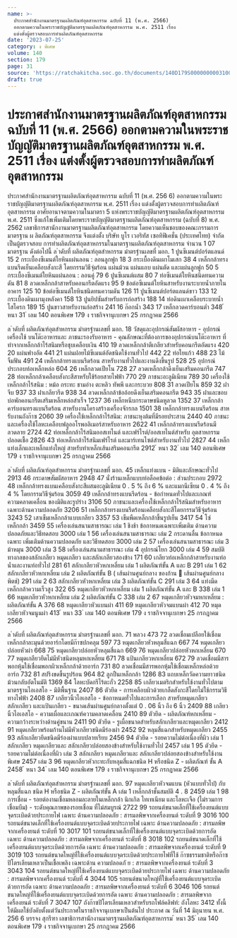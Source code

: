 ```yaml
---
name: >-
  ประกาศสำนักงานมาตรฐานผลิตภัณฑ์อุตสาหกรรม ฉบับที่ 11 (พ.ศ. 2566)
  ออกตามความในพระราชบัญญัติมาตรฐานผลิตภัณฑ์อุตสาหกรรม พ.ศ. 2511 เรื่อง 
  แต่งตั้งผู้ตรวจสอบการทำผลิตภัณฑ์อุตสาหกรรม
date: '2023-07-25'
category: ง พิเศษ
volume: 140
section: 179
page: 31
source: 'https://ratchakitcha.soc.go.th/documents/140D179S0000000003100.pdf'
draft: true
---
```


# ประกาศสำนักงานมาตรฐานผลิตภัณฑ์อุตสาหกรรม ฉบับที่ 11 (พ.ศ. 2566) ออกตามความในพระราชบัญญัติมาตรฐานผลิตภัณฑ์อุตสาหกรรม พ.ศ. 2511 เรื่อง  แต่งตั้งผู้ตรวจสอบการทำผลิตภัณฑ์อุตสาหกรรม

ประกาศสำนักงานมาตรฐานผลิตภัณฑ์อุตสาหกรรม ฉบับที่ 11 (พ.ศ. 256 6) ออกตามความในพระราชบัญญัติมาตรฐานผลิตภัณฑ์อุตสาหกรรม พ.ศ. 2511 เรื่อง แต่งตั้งผู้ตรวจสอบการทำผลิตภัณฑ์อุตสาหกรรม อาศัยอานาจตามความในมาตรา 5 แห่งพระราชบัญญัติมาตรฐานผลิตภัณฑ์อุตสาหกรรม พ.ศ. 2511 ซึ่งแก้ไขเพิ่มเติมโดยพระราชบัญญัติมาตรฐานผลิตภัณฑ์อุตสาหกรรม (ฉบับที่ 8) พ.ศ. 2562 เลขาธิการสานักงานมาตรฐานผลิตภัณฑ์อุตสาหกรรม โดยความเห็นชอบของคณะกรรมการ มาตรฐาน ผ ลิตภัณฑ์อุตสาหกรรม จึงแต่งตั้ง บริษัท บูโร เวอริทัส เซอทิฟิเคชั่น (ประเทศไทย) จำกัด เป็นผู้ตรวจสอบ การทำผลิตภัณฑ์อุตสาหกรรมในมาตรฐานผลิตภัณฑ์อุตสาหกรรม จำนวน 1 07 มาตรฐาน ดังต่อไปนี้ ล ําดับที่ ผลิตภัณฑ์อุตสําหกรรม มําตรฐํานเลขที่ มอก. 1 ปูนซีเมนต์ปอร์ตแลนด์ 15 2 กระเบื้องซีเมนต์ใยหินแผ่นลอน : ลอนลูกฟูก 18 3 กระเบื้องดินเผาโมเสก 38 4 เหล็กกล้าทรงแบนรีดเย็นเคลือบสังกะสี โดยกรรมวิธีจุ่มร้อน แผ่นม้วน แผ่นแถบ แผ่นตัด และแผ่นลูกฟูก 50 5 กระเบื้องซีเมนต์ใยหินแผ่นลอน : ลอนคู่ 79 6 ปูนซีเมนต์ผสม 80 7 ท่อซีเมนต์ใยหินชนิดทนความดัน 81 8 ลวดเหล็กกล้าสาหรับคอนกรีตอัดแรง 95 9 ข้อต่อซีเมนต์ใยหินสาหรับงานระบายน้ำภายในอาคาร 125 10 ข้อต่อซีเมนต์ใยหินชนิดทนความดัน 126 11 ปูนซีเมนต์ปอร์ตแลนด์ขาว 133 12 กระเบื้องดินเผามุงหลังคา 158 13 ปูนยิปซัมสำหรับการก่อสร้าง 188 14 ท่อดินเผาเคลือบระบายน้ำโสโครก 189 15 ปูนขาวสาหรับงานก่อสร้าง 241 16 ก๊อกน้ำ 343 17 เหล็กลวดคาร์บอนต่ำ 348 ้ หนา 31 ่ เลม 140 ตอนพิเศษ 179 ง ราชกิจจานุเบกษา 25 กรกฎาคม 2566

ล ําดับที่ ผลิตภัณฑ์อุตสําหกรรม มําตรฐํานเลขที่ มอก. 18 วัสดุและอุปกรณ์สัมผัสอาหาร - อุปกรณ์เครื่องใช้ บนโต๊ะอาหารและ ภาชนะรองรับอาหาร - คุณลักษณะที่ต้องการของอุปกรณ์บนโต๊ะอาหาร ที่ทำจากเหล็กกล้าไร้สนิมหรือชุบเคลือบเงิน 410 19 ลวดเหล็กกล้าตีเกลียวสำหรับคอนกรีตอัดแรง 420 20 แผ่นฟางอัด 441 21 แผ่นฝอยไม้ซีเมนต์อัดชนิดใช้งานทั่วไป 442 22 ท่อใยแก้ว 488 23 ไม้จิ้มฟัน 491 24 เหล็กกล้าทรงแบนรีดร้อน สาหรับงานทั่วไปและงานดึงขึ้นรูป 528 25 อุปกรณ์ประกอบท่อเหล็กหล่อ 604 26 เหล็กลวดเปียโน 728 27 ลวดเหล็กกล้าดึงเย็นเสริมคอนกรีต 747 28 ท่อเหล็กกล้าเคลือบสังกะสีสาหรับใช้ร้อยสายไฟฟ้า 770 29 ภาชนะอะลูมิเนียม 789 30 เครื่องใช้เหล็กกล้าไร้สนิม : หม้อ กระทะ ชามอ่าง ตะหลิว ทัพพี และกระบวย 808 31 ลวดเปียโน 859 32 ฝาจีบ 937 33 ฝาเกลียวรีด 938 34 ลวดเหล็กกล้าข้ออ้อยดึงเย็นเสริมคอนกรีต 943 35 ฝาและขอบบ่อพักคอนกรีตเสริมเหล็กหล่อสำเร็จ 1237 36 เหล็กหนีบกระดาษชนิดหูลวด 1352 37 เหล็กกล้าคาร์บอนทรงแบนรีดร้อน สาหรับงานโครงสร้างเครื่องจักรกล 1501 38 เหล็กกล้าทรงแบนรีดร้อน สาหรับงานถังก๊าซ 2060 39 เครื่องใช้เหล็กกล้าไร้สนิม: ภาชนะหุงต้มที่มีรอยประสาน 2440 40 ภาชนะและเครื่องใช้โลหะเคลือบฟลูออโรพอลิเมอร์สาหรับอาหาร 2622 41 เหล็กกล้าทรงแบนรีดร้อนมีลวดลาย 2724 42 ท่อเหล็กกล้าไร้สนิมออสเทไนต์ และเฟร์ไรต์/ออสเทไนต์สำหรับ อุตสาหกรรมปลอดเชื้อ 2826 43 ท่อเหล็กกล้าไร้สนิมเฟร์ไรต์ และมาร์เทนไซต์สำหรับงานทั่วไป 2827 44 เหล็กแท่งเล็กและเหล็กแท่งใหญ่ สาหรับทำเหล็กเส้นเสริมคอนกรีต 2912 ้ หนา 32 ่ เลม 140 ตอนพิเศษ 179 ง ราชกิจจานุเบกษา 25 กรกฎาคม 2566

ล ําดับที่ ผลิตภัณฑ์อุตสําหกรรม มําตรฐํานเลขที่ มอก. 45 เหล็กแท่งแบน - มิติและลักษณะทั่วไป 2913 46 กระดาษสัมผัสอาหาร 2948 47 นั่งร้านเหล็กแบบท่อล็อคข้อต่อ : ส่วนประกอบ 2972 48 เหล็กกล้าทรงแบนเคลือบสังกะสีผสมอะลูมิเนียม 0 . 5 % ถึง 6 % และแมกนีเซียม 0 . 4 % ถึง 4 % โดยกรรมวิธีจุ่มร้อน 3059 49 เหล็กกล้าทรงแบนรีดร้อน - ข้อกำหนดทั่วไปและเกณฑ์ความคลาดเคลื่อน ของมิติและรูปร่าง 3106 50 ภาชนะและเครื่องใช้เหล็กกล้าไร้สนิมสำหรับอาหาร เฉพาะด้านความปลอดภัย 3206 51 เหล็กกล้าทรงแบนรีดร้อนเคลือบสังกะสีโดยกรรมวิธีจุ่มร้อน 3243 52 เสาเข็มเหล็กกล้าแบบเกลียว 3357 53 เข็มพืดเหล็กกล้าขึ้นรูปเย็น 3417 54 โซ่เหล็กกล้า 3459 55 เครื่องเล่นสนามสาธารณะ เล่ม 1 ชิงช้า ข้อกาหนดเฉพาะเพิ่มเติม ด้านความปลอดภัยและวิธีทดสอบ 3000 เล่ม 1 56 เครื่องเล่นสนามสาธารณะ เล่ม 2 กระดานลื่น ข้อกาหนดเฉพาะ เพิ่มเติมด้านความปลอดภัย และวิธีทดสอบ 3000 เล่ม 2 57 เครื่องเล่นสนามสาธารณะ เล่ม 3 ม้าหมุน 3000 เล่ม 3 58 เครื่องเล่นสนามสาธารณะ เล่ม 4 อุปกรณ์โยก 3000 เล่ม 4 59 สมบัติทางกลของสลักเกลียว หมุดเกลียว และสลักเกลียวสองข้าง 171 60 เกลียวท่อเหล็กกล้าสาหรับงานท่อน้ำและงานท่อทั่วไป 281 61 สลักเกลียวหัวหกเหลี่ยม เล่ม 1 ผลิตภัณฑ์ขั้น A และ B 291 เล่ม 1 62 สลักเกลียวหัวหกเหลี่ยม เล่ม 2 ผลิตภัณฑ์ขั้น B ( เส้นผ่านศูนย์กลาง ของก้าน  เส้นผ่านศูนย์กลางพิตช์) 291 เล่ม 2 63 สลักเกลียวหัวหกเหลี่ยม เล่ม 3 ผลิตภัณฑ์ขั้น C 291 เล่ม 3 64 แท่งมีดเหล็กกล้าความเร็วสูง 322 65 หมุดเกลียวหัวหกเหลี่ยม เล่ม 1 ผลิตภัณฑ์ขั้น A และ B 338 เล่ม 1 66 หมุดเกลียวหัวหกเหลี่ยม เล่ม 2 ผลิตภัณฑ์ขั้น C 338 เล่ม 2 67 หมุดเกลียวหัวจมหกเหลี่ยม : ผลิตภัณฑ์ขั้น A 376 68 หมุดเกลียวหัวแบนผ่า 411 69 หมุดเกลียวหัวจมแบนผ่า 412 70 หมุดเกลียวหัวจมนูนผ่า 413 ้ หนา 33 ่ เลม 140 ตอนพิเศษ 179 ง ราชกิจจานุเบกษา 25 กรกฎาคม 2566

ล ําดับที่ ผลิตภัณฑ์อุตสําหกรรม มําตรฐํานเลขที่ มอก. 71 พลวง 473 72 ลวดเชื่อมเปลือยใช้เชื่อมเหล็กกล้าละมุนด้วยอาร์กโดยมีก๊าซปกคลุม 597 73 หมุดเกลียวหัวหลุมสี่แฉก 667 74 หมุดเกลียวปล่อยหัวผ่า 668 75 หมุดเกลียวปล่อยหัวหลุมสี่แฉก 669 76 หมุดเกลียวปล่อยหัวหกเหลี่ยม 670 77 หมุดเกลียวยึดไม่มีหัวชนิดหลุมหกเหลี่ยม 671 78 แป้นเกลียวหกเหลี่ยม 672 79 ลวดเชื่อมมีสารพอกหุ้มใช้เชื่อมพอกผิวเหล็กกล้าด้วยอาร์ก 731 80 ลวดเชื่อมมีสารพอกหุ้มใช้เชื่อมเหล็กหล่อด้วยอาร์ก 732 81 สปริงขดขึ้นรูปร้อน 964 82 ลูกปืนเหล็กกล้า 1286 83 แถบเหล็กวัดความยาวชนิดม้วนกลับอัตโนมัติ 1369 84 โลหะบัดกรีไร้ตะกั่ว 2258 85 เกลียวเมตริกสำหรับใช้งานทั่วไปตามมาตรฐานไอเอสโอ - มิติพื้นฐาน 2407 86 ตัวยึด - การเคลือบผิวด้วยเกล็ดสังกะสีโดยไม่ใช้กรรมวิธีทางไฟฟ้า 2408 87 เกลียวนิ้วไอเอสโอ - ข้อกาหนดทั่วไปและการเลือก สาหรับหมุดเกลียว สลักเกลียว และแป้นเกลียว - ขนาดเส้นผ่านศูนย์กลางตั้งแต่ 0 . 06 นิ้ว ถึง 6 นิ้ว 2409 88 เกลียวนิ้วไอเอสโอ - ความเผื่อและเกณฑ์ความคลาดเคลื่อน 2410 89 ตัวยึด - ผลิตภัณฑ์หกเหลี่ยม - ความกว้างระหว่างด้านคู่ขนาน 2411 90 ตัวยึด - รูเผื่อขนาดสำหรับสลักเกลียวและหมุดเกลียว 2412 91 หมุดเกลียวพร้อมก้านไม่มีหัวเกลียวชนิดมีร่องผ่า 2452 92 หลุมสี่แฉกสำหรับหมุดเกลียว 2455 93 สลักเกลียวยึดชนิดมีร่องผ่าแบบปลายเรียบ 2456 94 ตัวยึด - รอยความไม่ต่อเนื่องที่ผิว เล่ม 1 สลักเกลียว หมุดเกลียวและ สลักเกลียวปล่อยสองข้างสำหรับใช้งานทั่วไป 2457 เล่ม 1 95 ตัวยึด - รอยความไม่ต่อเนื่องที่ผิว เล่ม 3 สลักเกลียว หมุดเกลียวและ สลักเกลียวปล่อยสองข้างสำหรับใช้งานพิเศษ 2457 เล่ม 3 96 หมุดเกลียวหัวกะทะกับหลุมสี่แฉกชนิด H หรือชนิด Z - ผลิตภัณฑ์ ขั้น A 2458 ้ หนา 34 ่ เลม 140 ตอนพิเศษ 179 ง ราชกิจจานุเบกษา 25 กรกฎาคม 2566

ล ําดับที่ ผลิตภัณฑ์อุตสําหกรรม มําตรฐํานเลขที่ มอก. 97 หมุดเกลียวหัวจมแบน (หัวแบบทั่วไป) กับหลุมสี่แฉก ชนิด H หรือชนิด Z - ผลิตภัณฑ์ขั้น A เล่ม 1 เหล็กกล้าชั้นสมบัติ 4 . 8 2459 เล่ม 1 98 การเชื่อม - รอยต่องานเชื่อมหลอมละลายในเหล็กกล้า นิกเกิล ไทเทเนียม และโลหะเจือ (ไม่รวมการเชื่อมบีม) - ระดับคุณภาพของรอยเชื่อม ที่ไม่สมบูรณ์ 2722 99 รถยนต์ขนาดเล็กที่ใช้เครื่องยนต์แบบจุดระเบิดด้วยประกายไฟ เฉพาะ ด้านความปลอดภัย : สารมลพิษจากเครื่องยนต์ ระดับที่ 9 3016 100 รถยนต์ขนาดเล็กที่ใช้เครื่องยนต์แบบจุดระเบิดด้วยประกายไฟ เฉพาะ ด้านความปลอดภัย : สารมลพิษจากเครื่องยนต์ ระดับที่ 10 3017 101 รถยนต์ขนาดเล็กที่ใช้เครื่องยนต์แบบจุดระเบิดด้วยการอัด เฉพาะ ด้านความปลอดภัย : สารมลพิษจากเครื่องยนต์ ระดับที่ 8 3018 102 รถยนต์ขนาดเล็กที่ใช้เครื่องยนต์แบบจุดระเบิดด้วยการอัด เฉพาะ ด้านความปลอดภัย : สารมลพิษจากเครื่องยนต์ ระดับที่ 9 3019 103 รถยนต์ขนาดใหญ่ที่ใช้เครื่องยนต์แบบจุดระเบิดด้วยประกายไฟที่ใช้ ก๊าซธรรมชาติหรือก๊าซปิโตรเลียมเหลวเป็นเชื้อเพลิง เฉพาะด้าน ความปลอดภั ย : สารมลพิษจากเครื่องยนต์ ระดับที่ 3 3043 104 รถยนต์ขนาดใหญ่ที่ใช้เครื่องยนต์แบบจุดระเบิดด้วยประกายไฟ เฉพาะ ด้านความปลอดภัย : สารมลพิษจากเครื่องยนต์ ระดับที่ 4 3044 105 รถยนต์ขนาดใหญ่ที่ใช้เครื่องยนต์แบบจุดระเบิดด้วยการอัด เฉพาะ ด้านความปลอดภัย : สารมลพิษจากเครื่องยนต์ ระดับที่ 6 3046 106 รถยนต์ขนาดใหญ่ที่ใช้เครื่องยนต์แบบจุดระเบิดด้วยการอัด เฉพาะ ด้านความปลอดภัย : สารมลพิษจากเครื่องยนต์ ระดับที่ 7 3047 107 ถังก๊าซปิโตรเลียมเหลวสำหรับรถโฟล์คลิฟท์: ถังโลหะ 3412 ทั้งนี้ ให้มีผลใช้บังคับตั้งแต่วันประกาศในราชกิจจานุเบกษาเป็นต้นไป ประกาศ ณ วันที่ 14 มิถุนายน พ.ศ. 256 6 บรรจง สุกรีฑา เลขาธิการสานักงานมาตรฐานผลิตภัณฑ์อุตสาหกรรม ้ หนา 35 ่ เลม 140 ตอนพิเศษ 179 ง ราชกิจจานุเบกษา 25 กรกฎาคม 2566
